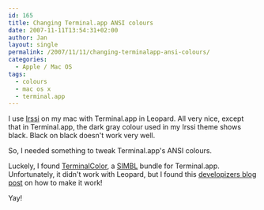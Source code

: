 ```yaml
---
id: 165
title: Changing Terminal.app ANSI colours
date: 2007-11-11T13:54:31+02:00
author: Jan
layout: single
permalink: /2007/11/11/changing-terminalapp-ansi-colours/
categories:
  - Apple / Mac OS
tags:
  - colours
  - mac os x
  - terminal.app
---
```

I use [Irssi](http://www.irssi.org/) on my mac with Terminal.app in Leopard. All very nice, except that in Terminal.app, the dark gray colour used in my Irssi theme shows black. Black on black doesn't work very well.

So, I needed something to tweak Terminal.app's ANSI colours.

Luckely, I found [TerminalColor](http://culater.net/software/TerminalColors/TerminalColors.php), a [SIMBL](http://culater.net/software/SIMBL/SIMBL.php) bundle for Terminal.app. Unfortunately, it didn't work with Leopard, but I found this [developizers blog post](http://developizers.blogspot.com/2007/11/terminal-colors-in-leopard.html) on how to make it work! 

Yay!